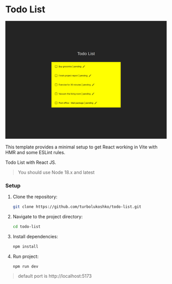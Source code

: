 # Todo List

![screenshot](./src/assets/screen.jpg)

This template provides a minimal setup to get React working in Vite with HMR and some ESLint rules.

Todo List with React JS.

> You should use Node 18.x and latest

### Setup

1. Clone the repository:

   ```bash
   git clone https://github.com/turbolukoshko/todo-list.git
   ```

2. Navigate to the project directory:

   ```bash
   cd todo-list
   ```

3. Install dependencies:

   ```bash
   npm install
   ```

4. Run project:

   ```bash
   npm run dev
   ```

> default port is http://localhost:5173
